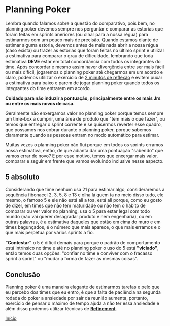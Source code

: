 # Planning Poker

Lembra quando falamos sobre a questão do comparativo, pois bem, no planning poker devemos sempre nos perguntar e comparar as estorias que foram feitas em sprints aneriores (ou olhar para a nossa régua) para estimarmos com um pouco mais de precisão. Quando estamos diante de estimar alguma estoria, devemos antes de mais nada abrir a nossa régua (caso exista) ou trazer as estorias que foram feitas no último sprint e utilizar a estimativa para comparar o grau de dificuldade, lembrando que toda estimativa **DEVE** estar em total concordância com todos os integrantes do time. Após concordar e mesmo assim haver divergência entre ser mais fácil ou mais difícil, jogaremos o planning poker até chegarmos em um acordo e claro, podemos utilizar o exercício de [2 minutos de reflexão](https://github.com/thiagomarquessp/dividir-para-conquistar/blob/master/errar-por-preguica.md) e evitem puxar a estimativa para baixo e parem de jogar planning poker quando todos os integrantes do time entrarem em acordo.

**Cuidado para não induzir a pontuação, principalmente entre os mais Jrs ou entre os mais novos de casa.**

Geralmente não enxergamos valor no planning poker porque temos sempre um time-box a cumprir, uma área de produto que "tem mais o que fazer", ou temos que entregar o sprint corrente e se quisermos reverter esse quadro, que possamos nos cobrar durante o planning poker, porque sabemos claramente quando as pessoas entram no modo automático para estimar.

Muitas vezes o planning poker não flui porque em todos os sprints erramos nossa estimativa, então, de que adianta dar uma pontuação "sabendo" que vamos errar de novo? E por esse motivo, temos que enxergar mais valor, comparar e seguir em frente que vamos evoluindo inclusive nesse aspecto.

## 5 absoluto

Considerando que time nenhum usa 21 para estimar algo, consideraremos a sequência fibonacci 2, 3, 5, 8 e 13 e olha lá quem ta no meio disso tudo, ele mesmo, o famoso 5 e ele não está ali a toa, está ali porque, como eu gosto de dizer, em times que não tem maturidade ou não tem o hábito de comparar ou ver valor no planning, usa o 5 para estar legal com todo mundo (não vai querer desagradar produto e nem engenharia), ou em outras palavras, é a estimativa daqueles que estão em cima do muro e em times bagunçados, é o número que mais aparece, o que mais erramos e o que mais perpetua por vários sprints a fio. 

**"Contestar"** o 5 é difícil demais para porque o padrão de comportamento está intrínsico no time e até no planning poker o uso do 5 está **"viciado"**, então temos duas opções: "confiar no time e conviver com o fracasso sprint a sprint" ou "mudar a forma de fazer as mesmas coisas".

## Conclusão

Planning poker é uma maneira elegante de estimarmos tarefas e pelo que eu percebo dos times que eu entro, é que a falta de paciência na segunda rodada do poker a ansiedade por sair da reunião aumenta, portanto, exercício de pensar o máximo de tempo ajuda a não ter essa ansiedade e além disso podemos utilizar técnicas de [**Refinement**](https://www.scrum.org/resources/blog/scrum-trenches-product-backlog-refinement-scrum-team-responsibility). 

[Início](https://github.com/thiagomarquessp/dividir-para-conquistar/blob/master/README.md)